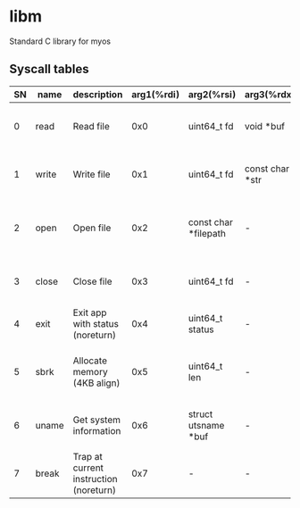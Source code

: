 # libm

Standard C library for myos

## Syscall tables

| SN  | name  | description                            | arg1(%rdi) | arg2(%rsi)            | arg3(%rdx)       | arg4(%r10)  | arg5(%r8) | arg6(%r9) | ret(%rax)                                      |
| --- | ----- | -------------------------------------- | ---------- | --------------------- | ---------------- | ----------- | --------- | --------- | ---------------------------------------------- |
| 0   | read  | Read file                              | 0x0        | uint64_t fd           | void \*buf       | int buf_len | -         | -         | int64_t (success: 0, error: -1)                |
| 1   | write | Write file                             | 0x1        | uint64_t fd           | const char \*str | int len     | -         | -         | int64_t (success: 0, error: -1)                |
| 2   | open  | Open file                              | 0x2        | const char \*filepath | -                | -           | -         | -         | int64_t (success: uint64_t fd, error: -1)      |
| 3   | close | Close file                             | 0x3        | uint64_t fd           | -                | -           | -         | -         | int64_t (success: 0, error: -1)                |
| 4   | exit  | Exit app with status (noreturn)        | 0x4        | uint64_t status       | -                | -           | -         | -         | void                                           |
| 5   | sbrk  | Allocate memory (4KB align)            | 0x5        | uint64_t len          | -                | -           | -         | -         | void\* (success: pointer, error: null pointer) |
| 6   | uname | Get system information                 | 0x6        | struct utsname \*buf  | -                | -           | -         | -         | int64_t (success: 0, error: -1)                |
| 7   | break | Trap at current instruction (noreturn) | 0x7        | -                     | -                | -           | -         | -         | void                                           |
